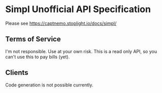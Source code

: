 # Simpl Unofficial API Specification

Please see https://captnemo.stoplight.io/docs/simpl/

## Terms of Service

I'm not responsible. Use at your own risk. This is a read only API, so you can't use this to pay bills (yet).

## Clients

Code generation is not possible currently.